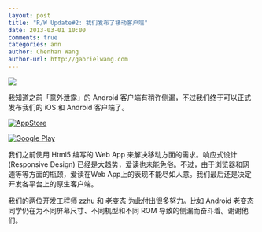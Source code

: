 ```yaml
---
layout: post
title: "R/W Update#2: 我们发布了移动客户端"
date: 2013-03-01 10:00
comments: true
categories: ann
author: Chenhan Wang
author-url: http://gabrielwang.com
---
```


![](http://i.imgur.com/EcamrTw.png)

我知道之前「意外泄露」的 Android 客户端有稍许侧漏，不过我们终于可以正式发布我们的 iOS 和 Android 客户端了。

<!-- more -->

[![AppStore](http://i.imgur.com/wk0M0ii.png)](https://itunes.apple.com/us/app/mei-wei-ai-du/id571845029?ls=1&mt=8)

[![Google Play](http://i.imgur.com/5uIgf5y.png)](https://play.google.com/store/apps/details?id=com.avos.readwise&feature=search_result#?t=W251bGwsMSwyLDEsImNvbS5hdm9zLnJlYWR3aXNlIl0.)


我们之前使用 Html5 编写的 Web App 来解决移动方面的需求。响应式设计 (Responsive Design) 已经是大趋势，爱读也未能免俗。不过，由于浏览器和网速等等方面的瓶颈，爱读在Web App上的表现不能尽如人意。我们最后还是决定开发各平台上的原生客户端。

我们的两位开发工程师 [zzhu](https://github.com/zzhu) 和 [老变态](https://github.com/lbt05) 为此付出很多努力。比如 Android 老变态同学仍在为不同屏幕尺寸、不同机型和不同 ROM 导致的侧漏而奋斗着。谢谢他们。

